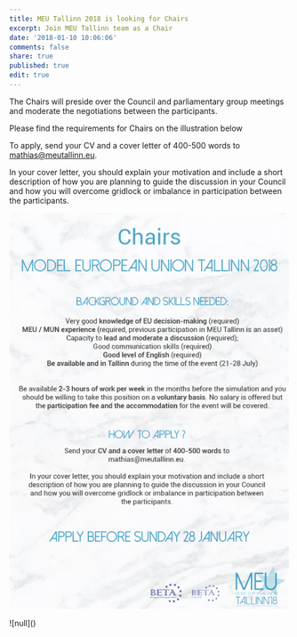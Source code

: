 ```yaml
---
title: MEU Tallinn 2018 is looking for Chairs
excerpt: Join MEU Tallinn team as a Chair
date: '2018-01-10 10:06:06'
comments: false
share: true
published: true
edit: true
---
```

The Chairs will preside over the Council and parliamentary group meetings and moderate the negotiations between the participants.

Please find the requirements for Chairs on the illustration below 

To apply, send your CV and a cover letter of 400-500 words to mathias@meutallinn.eu.

In your cover letter, you should explain your motivation and include a short description of how you are planning to guide the discussion in your Council and how you will overcome gridlock or imbalance in participation between the participants.



![](/assets/images/26230465_1546531618749257_4325324719735230776_n.png)

!\[null]()
